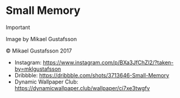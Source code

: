 # Small Memory

> [!IMPORTANT]
> Image by Mikael Gustafsson
>
> © Mikael Gustafsson 2017

- Instagram: https://www.instagram.com/p/BXa3JfChZl2/?taken-by=mklgustafsson
- Dribbble: https://dribbble.com/shots/3713646-Small-Memory
- Dynamic Wallpaper Club: https://dynamicwallpaper.club/wallpaper/ci7xe3twgfv
